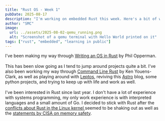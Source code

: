 ```yaml
---
title: "Rust OS - Week 1"
pubDate: 2025-08-17
description: "I'm working on embedded Rust this week. Here's a bit of what I've gotten working so far, up through implementing the println! macro in an unsafe environment."
author: "SMC"
image:
  url: ../assets/2025-08-02-qemu_running.png
  alt: "Screenshot of a qemu terminal with Hello World printed on it"
tags: ["rust", "embedded", "learning in public"]
---
```

I've been making my way through [Writing an OS in Rust](https://os.phil-opp.com) by Phil Opperman.   
<br/>
This has been slow going as I tend to jump around projects quite a bit. I've also been working my way through
<a href="https://www.oreilly.com/library/view/command-line-rust/9781098109424/" class="text-secondary">Command Line Rust</a>
by Ken Youens-Clark, as well as playing around with <a href="https://book.leptos.dev/" class="text-secondary">Leptos</a>,
reviving this  <a href="https://astro.build/" class="text-secondary">Astro</a> blog, some python projects, and trying to keep up with life and work as well. 
<br/>
<br/>
I've been interested in Rust since last year. I don't have a lot of experience with systems programming, my only work experience is with interpreted languages and a small amount of Go.
I decided to stick with Rust after the <a href="https://arstechnica.com/gadgets/2025/02/linux-leaders-pave-a-path-for-rust-in-kernel-while-supporting-c-veterans/" class="text-secondary">conflicts about Rust in the Linux kernel </a>
seemed to be shaking out as well as the <a href="https://www.cisa.gov/news-events/news/urgent-need-memory-safety-software-products" class="text-secondary">statements by CISA on memory safety</a>.




